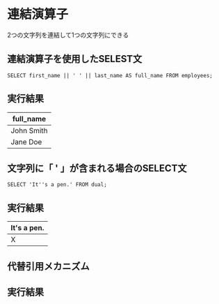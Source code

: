 # 連結演算子
2つの文字列を連結して1つの文字列にできる

## 連結演算子を使用したSELEST文
`SELECT first_name || ' ' || last_name AS full_name FROM employees;`
## 実行結果

| full_name  |
| ---------- |
| John Smith |
| Jane Doe   |
## 文字列に「 ' 」が含まれる場合のSELECT文
`SELECT 'It''s a pen.' FROM dual;`
## 実行結果

| It's a pen. |
| ----------- |
| X           |



## 代替引用メカニズム



## 実行結果